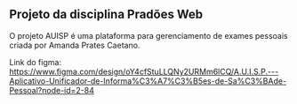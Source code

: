 ## Projeto da disciplina Pradões Web

O projeto AUISP é uma plataforma para gerenciamento de exames pessoais criada por Amanda Prates Caetano.

Link do figma: https://www.figma.com/design/oY4cfStuLLQNy2URMm6lCQ/A.U.I.S.P.---Aplicativo-Unificador-de-Informa%C3%A7%C3%B5es-de-Sa%C3%BAde-Pessoal?node-id=2-84 
